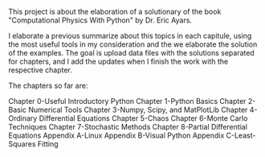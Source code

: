This project is about the elaboration of a solutionary of the book "Computational Physics
With Python" by Dr. Eric Ayars.

I elaborate a previous summarize about this topics in each capitule, using the most useful tools in my consideration and the we elaborate the solution of the examples. The goal is upload data files with the solutions separated for chapters, and I add the updates when I finish the work with the respective chapter. 

The chapters so far are:

Chapter 0-Useful Introductory Python
Chapter 1-Python Basics
Chapter 2-Basic Numerical Tools
Chapter 3-Numpy, Scipy, and MatPlotLib
Chapter 4-Ordinary Differential Equations
Chapter 5-Chaos
Chapter 6-Monte Carlo Techniques
Chapter 7-Stochastic Methods
Chapter 8-Partial Differential Equations
Appendix A-Linux
Appendix B-Visual Python
Appendix C-Least-Squares Fitting